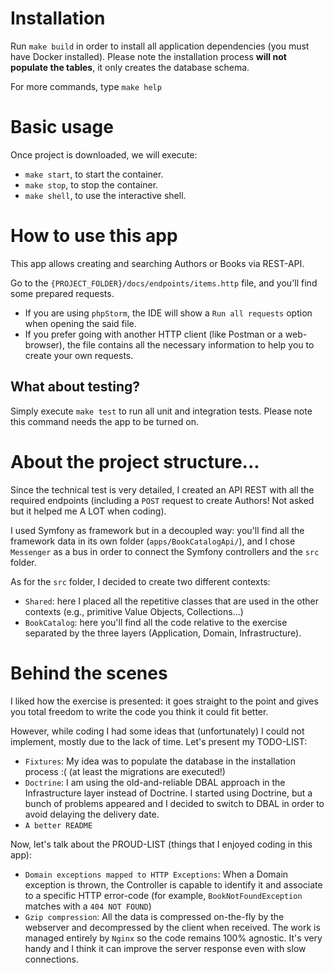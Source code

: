 # Installation
Run `make build` in order to install all application dependencies (you must have Docker installed). Please note the installation process **will not populate the tables**, it only creates the database schema.

For more commands, type `make help`

# Basic usage

Once project is downloaded, we will execute:
- `make start`, to start the container.
- `make stop`, to stop the container.
- `make shell`, to use the interactive shell.

# How to use this app
This app allows creating and searching Authors or Books via REST-API.

Go to the `{PROJECT_FOLDER}/docs/endpoints/items.http` file, and you'll find some prepared requests.
- If you are using `phpStorm`, the IDE will show a `Run all requests` option when opening the said file.
- If you prefer going with another HTTP client (like Postman or a web-browser), the file contains all the necessary information to help you to create your own requests.

## What about testing?
Simply execute `make test` to run all unit and integration tests. Please note this command needs the app to be turned on.

# About the project structure...
Since the technical test is very detailed, I created an API REST with all the required endpoints (including a `POST` request to create Authors! Not asked but it helped me A LOT when coding).

I used Symfony as framework but in a decoupled way: you'll find all the framework data in its own folder (`apps/BookCatalogApi/`), and I chose `Messenger` as a bus in order to connect the Symfony controllers and the `src` folder.

As for the `src` folder, I decided to create two different contexts:
- `Shared`: here I placed all the repetitive classes that are used in the other contexts (e.g., primitive Value Objects, Collections...)
- `BookCatalog`: here you'll find all the code relative to the exercise separated by the three layers (Application, Domain, Infrastructure).
  
# Behind the scenes
I liked how the exercise is presented: it goes straight to the point and gives you total freedom to write the code you think it could fit better.

However, while coding I had some ideas that (unfortunately) I could not implement, mostly due to the lack of time. Let's present my TODO-LIST:
- `Fixtures`: My idea was to populate the database in the installation process :(  (at least the migrations are executed!)
- `Doctrine`: I am using the old-and-reliable DBAL approach in the Infrastructure layer instead of Doctrine. I started using Doctrine, but a bunch of problems appeared and I decided to switch to DBAL in order to avoid delaying the delivery date.
- `A better README`
  
Now, let's talk about the PROUD-LIST (things that I enjoyed coding in this app):
- `Domain exceptions mapped to HTTP Exceptions`: When a Domain exception is thrown, the Controller is capable to identify it and associate to a specific HTTP error-code (for example, `BookNotFoundException` matches with a `404 NOT FOUND`)
- `Gzip compression`: All the data is compressed on-the-fly by the webserver and decompressed by the client when received. The work is managed entirely by `Nginx` so the code remains 100%  agnostic. It's very handy and I think it can improve the server response even with slow connections.
